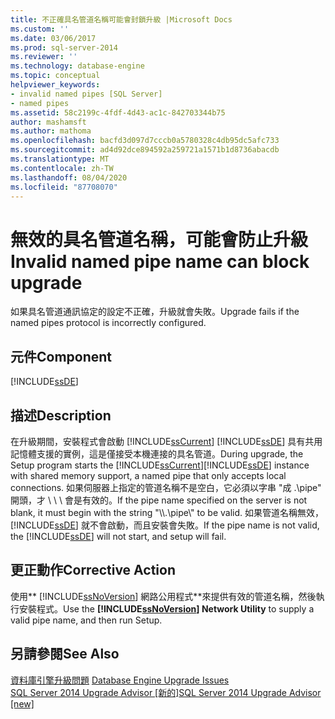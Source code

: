 ```yaml
---
title: 不正確具名管道名稱可能會封鎖升級 |Microsoft Docs
ms.custom: ''
ms.date: 03/06/2017
ms.prod: sql-server-2014
ms.reviewer: ''
ms.technology: database-engine
ms.topic: conceptual
helpviewer_keywords:
- invalid named pipes [SQL Server]
- named pipes
ms.assetid: 58c2199c-4fdf-4d43-ac1c-842703344b75
author: mashamsft
ms.author: mathoma
ms.openlocfilehash: bacfd3d097d7cccb0a5780328c4db95dc5afc733
ms.sourcegitcommit: ad4d92dce894592a259721a1571b1d8736abacdb
ms.translationtype: MT
ms.contentlocale: zh-TW
ms.lasthandoff: 08/04/2020
ms.locfileid: "87708070"
---
```

# <a name="invalid-named-pipe-name-can-block-upgrade"></a><span data-ttu-id="44804-102">無效的具名管道名稱，可能會防止升級</span><span class="sxs-lookup"><span data-stu-id="44804-102">Invalid named pipe name can block upgrade</span></span>
  <span data-ttu-id="44804-103">如果具名管道通訊協定的設定不正確，升級就會失敗。</span><span class="sxs-lookup"><span data-stu-id="44804-103">Upgrade fails if the named pipes protocol is incorrectly configured.</span></span>  
  
## <a name="component"></a><span data-ttu-id="44804-104">元件</span><span class="sxs-lookup"><span data-stu-id="44804-104">Component</span></span>  
 [!INCLUDE[ssDE](../../includes/ssde-md.md)]  
  
## <a name="description"></a><span data-ttu-id="44804-105">描述</span><span class="sxs-lookup"><span data-stu-id="44804-105">Description</span></span>  
 <span data-ttu-id="44804-106">在升級期間，安裝程式會啟動 [!INCLUDE[ssCurrent](../../includes/sscurrent-md.md)] [!INCLUDE[ssDE](../../includes/ssde-md.md)] 具有共用記憶體支援的實例，這是僅接受本機連接的具名管道。</span><span class="sxs-lookup"><span data-stu-id="44804-106">During upgrade, the Setup program starts the [!INCLUDE[ssCurrent](../../includes/sscurrent-md.md)][!INCLUDE[ssDE](../../includes/ssde-md.md)] instance with shared memory support, a named pipe that only accepts local connections.</span></span> <span data-ttu-id="44804-107">如果伺服器上指定的管道名稱不是空白，它必須以字串 "成 .\pipe" 開頭，才 \\ \\ \\ 會是有效的。</span><span class="sxs-lookup"><span data-stu-id="44804-107">If the pipe name specified on the server is not blank, it must begin with the string "\\\\.\pipe\\" to be valid.</span></span> <span data-ttu-id="44804-108">如果管道名稱無效，[!INCLUDE[ssDE](../../includes/ssde-md.md)] 就不會啟動，而且安裝會失敗。</span><span class="sxs-lookup"><span data-stu-id="44804-108">If the pipe name is not valid, the [!INCLUDE[ssDE](../../includes/ssde-md.md)] will not start, and setup will fail.</span></span>  
  
## <a name="corrective-action"></a><span data-ttu-id="44804-109">更正動作</span><span class="sxs-lookup"><span data-stu-id="44804-109">Corrective Action</span></span>  
 <span data-ttu-id="44804-110">使用\*\* [!INCLUDE[ssNoVersion](../../includes/ssnoversion-md.md)] 網路公用程式\*\*來提供有效的管道名稱，然後執行安裝程式。</span><span class="sxs-lookup"><span data-stu-id="44804-110">Use the **[!INCLUDE[ssNoVersion](../../includes/ssnoversion-md.md)] Network Utility** to supply a valid pipe name, and then run Setup.</span></span>  
  
## <a name="see-also"></a><span data-ttu-id="44804-111">另請參閱</span><span class="sxs-lookup"><span data-stu-id="44804-111">See Also</span></span>  
 <span data-ttu-id="44804-112">[資料庫引擎升級問題](../../../2014/sql-server/install/database-engine-upgrade-issues.md) </span><span class="sxs-lookup"><span data-stu-id="44804-112">[Database Engine Upgrade Issues](../../../2014/sql-server/install/database-engine-upgrade-issues.md) </span></span>  
 [<span data-ttu-id="44804-113">SQL Server 2014 Upgrade Advisor &#91;新的&#93;</span><span class="sxs-lookup"><span data-stu-id="44804-113">SQL Server 2014 Upgrade Advisor &#91;new&#93;</span></span>](sql-server-2014-upgrade-advisor.md)  
  
  
